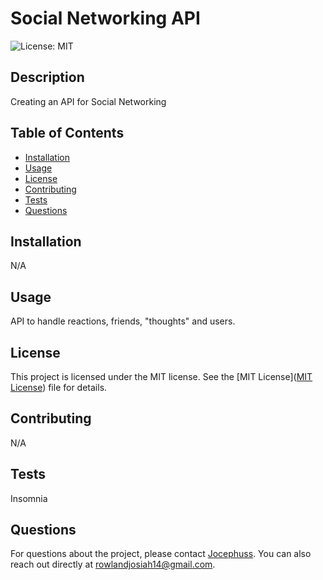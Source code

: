 
# Social Networking API

![License: MIT](https://img.shields.io/badge/License-MIT-yellow.svg)

## Description
Creating an API for Social Networking

## Table of Contents
- [Installation](#installation)
- [Usage](#usage)
- [License](#license)
- [Contributing](#contributing)
- [Tests](#tests)
- [Questions](#questions)

## Installation
N/A

## Usage
API to handle reactions, friends, "thoughts" and users.


## License

This project is licensed under the MIT license. See the [MIT License]([MIT License](https://opensource.org/licenses/MIT)) file for details.


## Contributing
N/A

## Tests
Insomnia

## Questions
For questions about the project, please contact [Jocephuss](https://github.com/Jocephus).
You can also reach out directly at rowlandjosiah14@gmail.com.
